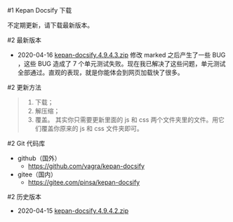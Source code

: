 #1 Kepan Docsify 下载

不定期更新，请下载最新版本。

#2 最新版本
* 2020-04-16
[kepan-docsify.4.9.4.3.zip](https://kepan.org/docsify/down/kepan-docsify.4.9.4.3.zip)
修改 marked 之后产生了一些 BUG ，这些 BUG 造成了 7 个单元测试失败。现在我已解决了这些问题，单元测试全部通过。直观的表现，就是你能体会到网页加载快了很多。

#2 更新方法
> 1. 下载；
> 2. 解压缩；
> 3. 覆盖。
> 其实你只需要更新里面的 js 和 css 两个文件夹里的文件。用它们覆盖你原来的 js 和 css 文件夹即可。

#2 Git 代码库
* github（国外）
    * https://github.com/vagra/kepan-docsify
* gitee（国内）
    * https://gitee.com/pinsa/kepan-docsify

#2 历史版本
* 2020-04-15
[kepan-docsify.4.9.4.2.zip](https://kepan.org/docsify/down/kepan-docsify.4.9.4.2.zip)

